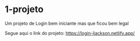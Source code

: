 # 1-projeto
 Um projeto de Login bem iniciante mas que ficou bem legal
 
 Segue aqui o link do projeto: https://login-ljackson.netlify.app/

